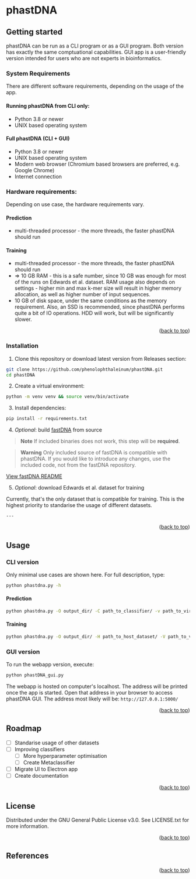 <a name="readme-top"></a>

# phastDNA

## Getting started
phastDNA can be run as a CLI program or as a GUI program. Both version has exactly the same comptuational capabilities. GUI app is a user-friendly version intended for users who are not experts in bioinformatics.

### System Requirements
There are different software requirements, depending on the usage of the app.

#### Running phastDNA from CLI only:

- Python 3.8 or newer
- UNIX based operating system

#### Full phastDNA (CLI + GUI)

- Python 3.8 or newer
- UNIX based operating system
- Modern web browser (Chromium based browsers are preferred, e.g. Google Chrome)
- Internet connection

### Hardware requirements:
Depending on use case, the hardware requirements vary.

#### Prediction

- multi-threaded processor - the more threads, the faster phastDNA should run

#### Training

- multi-threaded processor - the more threads, the faster phastDNA should run
- => 10 GB RAM - this is a safe number, since 10 GB was enough for most of the runs on Edwards et al. dataset. RAM usage also depends on settings - higher min and max k-mer size will result in higher memory allocation, as well as higher number of input sequences.
- 10 GB of disk space, under the same conditions as the memory requirement. Also, an SSD is recommended, since phastDNA performs quite a bit of IO operations. HDD will work, but will be significantly slower. 

<p align="right">(<a href="#readme-top">back to top</a>)</p>

### Installation
1. Clone this repository or download latest version from Releases section:
```bash
git clone https://github.com/phenolophthaleinum/phastDNA.git
cd phastDNA
```

2. Create a virtual environment:

``` bash
python -m venv venv && source venv/bin/activate
```

3. Install dependencies:

```bash
pip install -r requirements.txt
```

4. *Optional*: build [fastDNA](https://github.com/rmenegaux/fastDNA) from source

> **Note**
> If included binaries does not work, this step will be **required**.

> **Warning**
> Only included source of fastDNA is compatible with phastDNA. If you would like to introduce any changes, use the included code, not from the fastDNA repository.

[View fastDNA README](fastDNA/README.md#requirements)

5. *Optional*: download Edwards et al. dataset for training

Currently, that's the only dataset that is compatible for training. This is the highest priority to standarise the usage of different datasets.

<!-- is this not available? -->
```
---
```
<p align="right">(<a href="#readme-top">back to top</a>)</p>

## Usage

### CLI version
Only minimal use cases are shown here. For full description, type:
```bash
python phastdna.py -h
```
#### Prediction
```bash
python phastdna.py -O output_dir/ -C path_to_classifier/ -v path_to_virus_fastas/
```
#### Training
```bash
python phastdna.py -O output_dir/ -H path_to_host_dataset/ -V path_to_virus_dataset/
```

### GUI version
To run the webapp version, execute:
```bash
python phastDNA_gui.py
```
The webapp is hosted on computer's localhost. The address will be printed once the app is started.
Open that address in your browser to access phastDNA GUI. The address most likely will be: `http://127.0.0.1:5000/`

<p align="right">(<a href="#readme-top">back to top</a>)</p>

## Roadmap
- [ ] Standarise usage of other datasets
- [ ] Improving classifiers
  - [ ] More hyperparameter optimisation
  - [ ] Create Metaclassifier
- [ ] Migrate UI to Electron app
- [ ] Create documentation

<p align="right">(<a href="#readme-top">back to top</a>)</p>

## License
Distributed under the GNU General Public License v3.0. See LICENSE.txt for more information.

<p align="right">(<a href="#readme-top">back to top</a>)</p>

## References


<p align="right">(<a href="#readme-top">back to top</a>)</p>